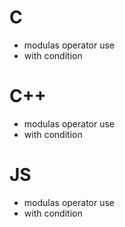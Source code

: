 # C
- modulas operator use
- with condition
# C++
- modulas operator use
- with condition
# JS
- modulas operator use
- with condition

